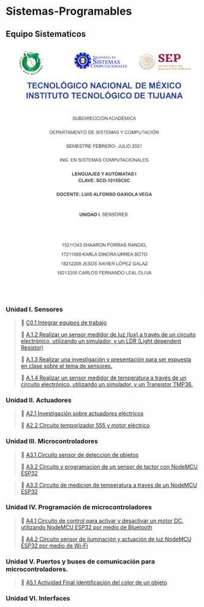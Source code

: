 # Sistemas-Programables

## Equipo Sistematicos

![Portada](https://github.com/ShaaronPR/Sistemas-Programables/blob/main/imagenes/Picture1.png)


### Unidad I. Sensores

> :page_with_curl: [C0.1 Integrar equipos de trabajo](https://github.com/ShaaronPR/Tareas/blob/main/blog/C0.1_TituloActividad_NombreAlumno.md)
> 
> :page_with_curl: [A.1.2 Realizar un sensor medidor de luz (lux) a través de un circuito electrónico, utilizando un simulador, y un LDR (Light dependent Resistor)](https://github.com/ShaaronPR/Sistemas-Programables/blob/main/A1.2_NombreApellido_Sistematicos.md)
> 
> :page_with_curl: [A.1.3  Realizar una investigación y presentación para ser expuesta en clase sobre el tema de sensores.](https://github.com/ShaaronPR/Sistemas-Programables/blob/main/A1.3_NombreApellido_Sistematicos.md)
>
> :page_with_curl: [A.1.4 Realizar un sensor medidor de temperatura a través de un circuito electrónico, utilizando un simulador, y un Transistor TMP36.](https://github.com/ShaaronPR/Sistemas-Programables/blob/main/A1.4_NombreApellido_Sistematicos.md)
> 

### Unidad II. Actuadores

> :page_with_curl: [A2.1 Investigación sobre actuadores eléctricos](https://github.com/ShaaronPR/Sistemas-Programables/blob/main/A2.1_NombreApellido_Sistematicos.md)
> 
> :page_with_curl: [A2.2 Circuito temporizador 555 y motor eléctrico](https://github.com/ShaaronPR/Sistemas-Programables/blob/main/A2.2_NombreApellido_Sistematicos.md)
> 

### Unidad III. Microcontroladores
> :page_with_curl: [A3.1 Circuito sensor de deteccion de objetos](https://github.com/ShaaronPR/Sistemas-Programables/blob/main/A3.1_Circuito_sensor_de_deteccion_de_objetos-NombreApellido.md)
> 
> :page_with_curl: [A3.2 Circuito y programacion de un sensor de tactor con NodeMCU ESP32](https://github.com/ShaaronPR/Sistemas-Programables/blob/main/A3.2_Circuito_y_programacion_de_un_sensor_de_tactor_con_NodeMCU_ESP32-NombreApellido.md)

> :page_with_curl: [A3.3 Circuito de medicion de temperatura a traves de un NodeMCU ESP32](https://github.com/ShaaronPR/Sistemas-Programables/blob/main/A3.3_Circuito_de_medicion_temperatura_a_traves_de_un_NodeMCU_ESP32-NombreApellido.md)
> 

### Unidad IV. Programación de microcontroladores

> :page_with_curl: [A4.1 Circuito de control para activar y desactivar un motor DC, utilizando NodeMCU ESP32 por medio de Bluetooth](https://github.com/ShaaronPR/Sistemas-Programables/blob/main/A4.1_NombreApellido_Sistematicos.md)
> 
> :page_with_curl: [A4.2 Circuito sensor de iluminación y actuación de luz NodeMCU ESP32 por medio de Wi-Fi](https://github.com/ShaaronPR/Sistemas-Programables/blob/main/A4.2_NombreApellido_Sistematicos.md)
> 

### Unidad V. Puertos y buses de comunicación para microcontroladores.

> :page_with_curl: [A5.1 Actividad Final Identificación del color de un objeto](https://github.com/ShaaronPR/Sistemas-Programables/blob/main/A5.1_NombreApellido_Sistematicos.md)
>  

### Unidad VI. Interfaces

> 
> 
